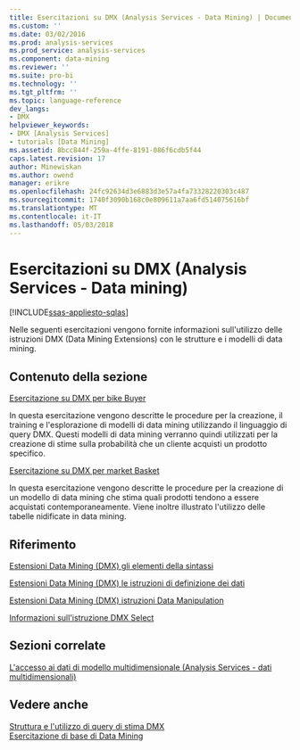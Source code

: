 ```yaml
---
title: Esercitazioni su DMX (Analysis Services - Data Mining) | Documenti Microsoft
ms.custom: ''
ms.date: 03/02/2016
ms.prod: analysis-services
ms.prod_service: analysis-services
ms.component: data-mining
ms.reviewer: ''
ms.suite: pro-bi
ms.technology: ''
ms.tgt_pltfrm: ''
ms.topic: language-reference
dev_langs:
- DMX
helpviewer_keywords:
- DMX [Analysis Services]
- tutorials [Data Mining]
ms.assetid: 8bcc844f-259a-4ffe-8191-086f6cdb5f44
caps.latest.revision: 17
author: Minewiskan
ms.author: owend
manager: erikre
ms.openlocfilehash: 24fc92634d3e6883d3e57a4fa73328220303c487
ms.sourcegitcommit: 1740f3090b168c0e809611a7aa6fd514075616bf
ms.translationtype: MT
ms.contentlocale: it-IT
ms.lasthandoff: 05/03/2018
---
```

# <a name="dmx-tutorials-analysis-services---data-mining"></a>Esercitazioni su DMX (Analysis Services - Data mining)
[!INCLUDE[ssas-appliesto-sqlas](../includes/ssas-appliesto-sqlas.md)]

  Nelle seguenti esercitazioni vengono fornite informazioni sull'utilizzo delle istruzioni DMX (Data Mining Extensions) con le strutture e i modelli di data mining.  
  
## <a name="in-this-section"></a>Contenuto della sezione  
 [Esercitazione su DMX per bike Buyer](http://msdn.microsoft.com/library/4b634cc1-86dc-42ec-9804-a19292fe8448)  
  
 In questa esercitazione vengono descritte le procedure per la creazione, il training e l'esplorazione di modelli di data mining utilizzando il linguaggio di query DMX. Questi modelli di data mining verranno quindi utilizzati per la creazione di stime sulla probabilità che un cliente acquisti un prodotto specifico.  
  
 [Esercitazione su DMX per market Basket](http://msdn.microsoft.com/library/6e262a1d-c89e-4033-8368-46cf25168ef5)  
  
 In questa esercitazione vengono descritte le procedure per la creazione di un modello di data mining che stima quali prodotti tendono a essere acquistati contemporaneamente. Viene inoltre illustrato l'utilizzo delle tabelle nidificate in data mining.  
  
## <a name="reference"></a>Riferimento  
 [Estensioni Data Mining &#40;DMX&#41; gli elementi della sintassi](../dmx/data-mining-extensions-dmx-syntax-elements.md)  
  
 [Estensioni Data Mining &#40;DMX&#41; le istruzioni di definizione dei dati](../dmx/dmx-statements-data-definition.md)  
  
 [Estensioni Data Mining &#40;DMX&#41; istruzioni Data Manipulation](../dmx/dmx-statements-data-manipulation.md)  
  
 [Informazioni sull'istruzione DMX Select](../dmx/understanding-the-dmx-select-statement.md)  
  
## <a name="related-sections"></a>Sezioni correlate  
 [L'accesso ai dati di modello multidimensionale &#40;Analysis Services - dati multidimensionali&#41;](../analysis-services/multidimensional-models/mdx/multidimensional-model-data-access-analysis-services-multidimensional-data.md)  
  
## <a name="see-also"></a>Vedere anche  
 [Struttura e l'utilizzo di query di stima DMX](../dmx/structure-and-usage-of-dmx-prediction-queries.md)   
 [Esercitazione di base di Data Mining](http://msdn.microsoft.com/library/6602edb6-d160-43fb-83c8-9df5dddfeb9c)  
  
  
